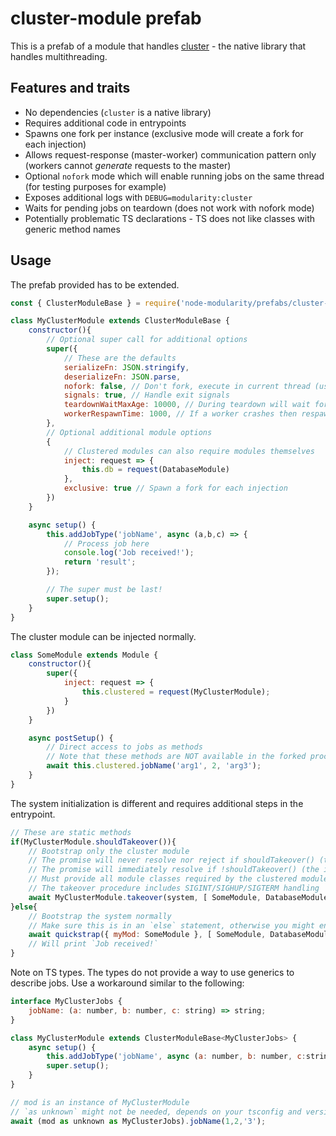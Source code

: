 # cluster-module prefab

This is a prefab of a module that handles [cluster](https://nodejs.org/api/cluster.html) - the native library that handles multithreading.

## Features and traits

- No dependencies (`cluster` is a native library)
- Requires additional code in entrypoints
- Spawns one fork per instance (exclusive mode will create a fork for each injection)
- Allows request-response (master-worker) communication pattern only (workers cannot _generate_ requests to the master)
- Optional `nofork` mode which will enable running jobs on the same thread (for testing purposes for example)
- Exposes additional logs with `DEBUG=modularity:cluster`
- Waits for pending jobs on teardown (does not work with nofork mode)
- Potentially problematic TS declarations - TS does not like classes with generic method names

## Usage

The prefab provided has to be extended.

```javascript
const { ClusterModuleBase } = require('node-modularity/prefabs/cluster-module');

class MyClusterModule extends ClusterModuleBase {
    constructor(){
        // Optional super call for additional options
        super({
            // These are the defaults
            serializeFn: JSON.stringify,
            deserializeFn: JSON.parse,
            nofork: false, // Don't fork, execute in current thread (useful in tests)
            signals: true, // Handle exit signals
            teardownWaitMaxAge: 10000, // During teardown will wait for jobs that are running for no longer than this number of milliseconds
            workerRespawnTime: 1000, // If a worker crashes then respawn it after this delay of milliseconds
        },
        // Optional additional module options
        {
            // Clustered modules can also require modules themselves
            inject: request => {
                this.db = request(DatabaseModule)
            },
            exclusive: true // Spawn a fork for each injection
        })
    }

    async setup() {
        this.addJobType('jobName', async (a,b,c) => {
            // Process job here
            console.log('Job received!');
            return 'result';
        });

        // The super must be last!
        super.setup();
    }
}
```

The cluster module can be injected normally.

```javascript
class SomeModule extends Module {
    constructor(){
        super({
            inject: request => {
                this.clustered = request(MyClusterModule);
            }
        })
    }

    async postSetup() {
        // Direct access to jobs as methods
        // Note that these methods are NOT available in the forked process
        await this.clustered.jobName('arg1', 2, 'arg3');
    }
}
```

The system initialization is different and requires additional steps in the entrypoint.

```javascript
// These are static methods
if(MyClusterModule.shouldTakeover()){
    // Bootstrap only the cluster module
    // The promise will never resolve nor reject if shouldTakeover() (the await is optional)
    // The promise will immediately resolve if !shouldTakeover() (the if statement is optional)
    // Must provide all module classes required by the clustered module (and itself)
    // The takeover procedure includes SIGINT/SIGHUP/SIGTERM handling
    await MyClusterModule.takeover(system, [ SomeModule, DatabaseModule, MyClusterModule ]);
}else{
    // Bootstrap the system normally
    // Make sure this is in an `else` statement, otherwise you might enter an infinite forking loop!
    await quickstrap({ myMod: SomeModule }, [ SomeModule, DatabaseModule, MyClusterModule ]);
    // Will print `Job received!`
}
```

Note on TS types. The types do not provide a way to use generics to describe jobs.
Use a workaround similar to the following:

```javascript
interface MyClusterJobs {
    jobName: (a: number, b: number, c: string) => string;
}

class MyClusterModule extends ClusterModuleBase<MyClusterJobs> {
    async setup() {
        this.addJobType('jobName', async (a: number, b: number, c:string) => 'result');
        super.setup();
    }
}

// mod is an instance of MyClusterModule
// `as unknown` might not be needed, depends on your tsconfig and version
await (mod as unknown as MyClusterJobs).jobName(1,2,'3');
```
